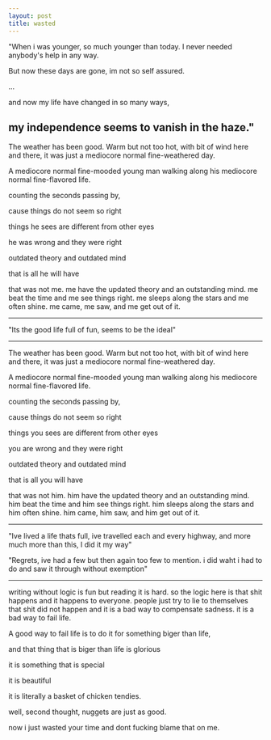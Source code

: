 ```yaml
---
layout: post
title: wasted
---
```


"When i was younger, so much younger than today. I never needed anybody's help in any way. 

But now these days are gone, im not so self assured.

...

and now my life have changed in so many ways,

my independence seems to vanish in the haze."
---

The weather has been good. Warm but not too hot, with bit of wind here and there, it was just a mediocore normal fine-weathered day. 

A mediocore normal fine-mooded young man walking along his mediocore normal fine-flavored life.

counting the seconds passing by,

cause things do not seem so right

things he sees are different from other eyes

he was wrong and they were right

outdated theory and outdated mind

that is all he will have

that was not me. me have the updated theory and an outstanding mind. me beat the time and me see things right. me sleeps along the stars and me often shine. me came, me saw, and me get out of it. 

---

"Its the good life full of fun, seems to be the ideal"

---

The weather has been good. Warm but not too hot, with bit of wind here and there, it was just a mediocore normal fine-weathered day. 

A mediocore normal fine-mooded young man walking along his mediocore normal fine-flavored life.

counting the seconds passing by,

cause things do not seem so right

things you sees are different from other eyes

you are wrong and they were right

outdated theory and outdated mind

that is all you will have

that was not him. him have the updated theory and an outstanding mind. him beat the time and him see things right. him sleeps along the stars and him often shine. him came, him saw, and him get out of it. 

---

"Ive lived a life thats full, ive travelled each and every highway, and more much more than this, I did it my way"

"Regrets, ive had a few
but then again too few to mention.
i did waht i had to do and saw it through without exemption"

---

writing without logic is fun but reading it is hard. so the logic here is that shit happens and it happens to everyone. people just try to lie to themselves that shit did not happen and it is a bad way to compensate sadness. it is a bad way to fail life. 

A good way to fail life is to do it for something biger than life, 

and that thing that is biger than life is glorious

it is something that is special

it is beautiful

it is literally a basket of chicken tendies.

well, second thought, nuggets are just as good.

now i just wasted your time and dont fucking blame that on me.